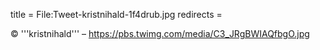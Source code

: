 title = File:Tweet-kristnihald-1f4drub.jpg
redirects =
>>>>

© '''kristnihald''' – https://pbs.twimg.com/media/C3_JRgBWIAQfbgO.jpg